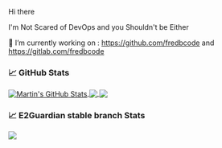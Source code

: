 Hi there

I'm Not Scared of DevOps and you Shouldn't be Either

🔭 I’m currently working on : https://github.com/fredbcode and https://gitlab.com/fredbcode



### &#x1f4c8; GitHub Stats

<a href="https://github.com/fredbcode/fredbcode">
  <img align="center" src="https://github-readme-stats.vercel.app/api?username=fredbcode&show_icons=true&line_height=27&count_private=true&title_color=ffffff&text_color=c9cacc&icon_color=2bbc8a&bg_color=1d1f21" alt="Martin's GitHub Stats" />
</a>
<a href="https://github.com/e2guardian/e2guardian">
  <img align="center" src="https://github-readme-stats.vercel.app/api/pin/?username=e2guardian&repo=e2guardian&title_color=ffffff&text_color=c9cacc&icon_color=2bbc8a&bg_color=1d1f21" />
</a>
<a href="https://github.com/fredbcode/fredbcode">
  <img align="center" src="https://github-readme-stats.vercel.app/api/top-langs/?username=fredbcode&hide=java,ruby,html&title_color=ffffff&text_color=c9cacc&icon_color=2bbc8a&bg_color=1d1f21" />
</a>

### &#x1f4c8; E2Guardian stable branch Stats
<img src="https://gitlab.com/fredbcode/e2guardian/badges/v5.4/pipeline.svg" aria-hidden="true" class="project-badge">
